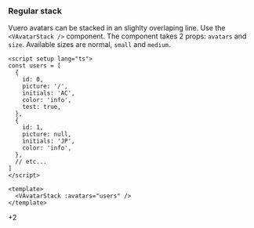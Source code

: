 ### Regular stack

Vuero avatars can be stacked in an slighlty overlaping line.
Use the `<VAvatarStack />` component. The component takes 2 props:
`avatars` and `size`. Available sizes are normal, `small` and `medium`.

<!--code-->

```vue
<script setup lang="ts">
const users = [
  {
    id: 0,
    picture: '/',
    initials: 'AC',
    color: 'info',
    test: true,
  },
  {
    id: 1,
    picture: null,
    initials: 'JP',
    color: 'info',
  },
  // etc...
]
</script>

<template>
  <VAvatarStack :avatars="users" />
</template>
```

<!--/code-->

<!--example-->
<div class="avatar-stack">
    <VAvatar picture="/" />
    <VAvatar initials="JO" color="info" />
    <VAvatar picture="/images/avatars/svg/vuero-1.svg" />
    <VAvatar picture="" />
    <VAvatar initials="CP" color="success" />
    <VAvatar picture="" />
    <div class="v-avatar">
        <span class="avatar is-more">
            <span class="inner">
                <span>+2</span>
            </span>
        </span>
    </div>
</div>

<!--/example-->
